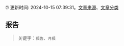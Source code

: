 :alarm_clock: 更新时间: 2024-10-15 07:39:31。[文章来源](/README.md)、[文章分类](/TAGS.md)

## 报告


> 关键字：`报告`、`月报`



